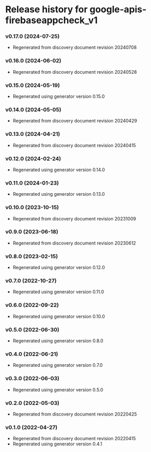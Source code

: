 # Release history for google-apis-firebaseappcheck_v1

### v0.17.0 (2024-07-25)

* Regenerated from discovery document revision 20240708

### v0.16.0 (2024-06-02)

* Regenerated from discovery document revision 20240528

### v0.15.0 (2024-05-19)

* Regenerated using generator version 0.15.0

### v0.14.0 (2024-05-05)

* Regenerated from discovery document revision 20240429

### v0.13.0 (2024-04-21)

* Regenerated from discovery document revision 20240415

### v0.12.0 (2024-02-24)

* Regenerated using generator version 0.14.0

### v0.11.0 (2024-01-23)

* Regenerated using generator version 0.13.0

### v0.10.0 (2023-10-15)

* Regenerated from discovery document revision 20231009

### v0.9.0 (2023-06-18)

* Regenerated from discovery document revision 20230612

### v0.8.0 (2023-02-15)

* Regenerated using generator version 0.12.0

### v0.7.0 (2022-10-27)

* Regenerated using generator version 0.11.0

### v0.6.0 (2022-09-22)

* Regenerated using generator version 0.10.0

### v0.5.0 (2022-06-30)

* Regenerated using generator version 0.8.0

### v0.4.0 (2022-06-21)

* Regenerated using generator version 0.7.0

### v0.3.0 (2022-06-03)

* Regenerated using generator version 0.5.0

### v0.2.0 (2022-05-03)

* Regenerated from discovery document revision 20220425

### v0.1.0 (2022-04-27)

* Regenerated from discovery document revision 20220415
* Regenerated using generator version 0.4.1

